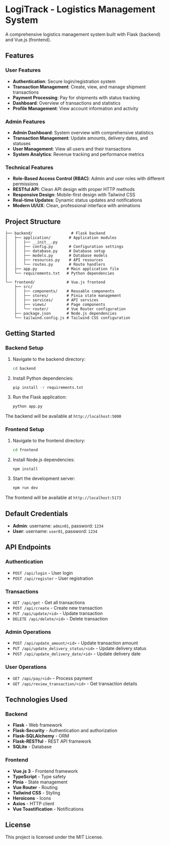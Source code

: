 # LogiTrack - Logistics Management System

A comprehensive logistics management system built with Flask (backend) and Vue.js (frontend).

## Features

### User Features
- **Authentication**: Secure login/registration system
- **Transaction Management**: Create, view, and manage shipment transactions
- **Payment Processing**: Pay for shipments with status tracking
- **Dashboard**: Overview of transactions and statistics
- **Profile Management**: View account information and activity

### Admin Features
- **Admin Dashboard**: System overview with comprehensive statistics
- **Transaction Management**: Update amounts, delivery dates, and statuses
- **User Management**: View all users and their transactions
- **System Analytics**: Revenue tracking and performance metrics

### Technical Features
- **Role-Based Access Control (RBAC)**: Admin and user roles with different permissions
- **RESTful API**: Clean API design with proper HTTP methods
- **Responsive Design**: Mobile-first design with Tailwind CSS
- **Real-time Updates**: Dynamic status updates and notifications
- **Modern UI/UX**: Clean, professional interface with animations

## Project Structure

```
├── backend/                 # Flask backend
│   ├── application/        # Application modules
│   │   ├── __init__.py
│   │   ├── config.py       # Configuration settings
│   │   ├── database.py     # Database setup
│   │   ├── models.py       # Database models
│   │   ├── resources.py    # API resources
│   │   └── routes.py       # Route handlers
│   ├── app.py             # Main application file
│   └── requirements.txt   # Python dependencies
│
└── frontend/              # Vue.js frontend
    ├── src/
    │   ├── components/    # Reusable components
    │   ├── stores/        # Pinia state management
    │   ├── services/      # API services
    │   ├── views/         # Page components
    │   └── router/        # Vue Router configuration
    ├── package.json       # Node.js dependencies
    └── tailwind.config.js # Tailwind CSS configuration
```

## Getting Started

### Backend Setup

1. Navigate to the backend directory:
   ```bash
   cd backend
   ```

2. Install Python dependencies:
   ```bash
   pip install -r requirements.txt
   ```

3. Run the Flask application:
   ```bash
   python app.py
   ```

The backend will be available at `http://localhost:5000`

### Frontend Setup

1. Navigate to the frontend directory:
   ```bash
   cd frontend
   ```

2. Install Node.js dependencies:
   ```bash
   npm install
   ```

3. Start the development server:
   ```bash
   npm run dev
   ```

The frontend will be available at `http://localhost:5173`

## Default Credentials

- **Admin**: username: `admin01`, password: `1234`
- **User**: username: `user01`, password: `1234`

## API Endpoints

### Authentication
- `POST /api/login` - User login
- `POST /api/register` - User registration

### Transactions
- `GET /api/get` - Get all transactions
- `POST /api/create` - Create new transaction
- `PUT /api/update/<id>` - Update transaction
- `DELETE /api/delete/<id>` - Delete transaction

### Admin Operations
- `POST /api/update_amount/<id>` - Update transaction amount
- `PUT /api/update_delivery_status/<id>` - Update delivery status
- `POST /api/update_delivery_date/<id>` - Update delivery date

### User Operations
- `GET /api/pay/<id>` - Process payment
- `GET /api/review_transaction/<id>` - Get transaction details

## Technologies Used

### Backend
- **Flask** - Web framework
- **Flask-Security** - Authentication and authorization
- **Flask-SQLAlchemy** - ORM
- **Flask-RESTful** - REST API framework
- **SQLite** - Database

### Frontend
- **Vue.js 3** - Frontend framework
- **TypeScript** - Type safety
- **Pinia** - State management
- **Vue Router** - Routing
- **Tailwind CSS** - Styling
- **Heroicons** - Icons
- **Axios** - HTTP client
- **Vue Toastification** - Notifications

## License

This project is licensed under the MIT License.